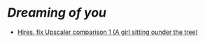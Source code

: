 # _Dreaming of you_

* [Hires. fix Upscaler comparison 1 (A girl sitting ounder the tree)](https://dreamingyou.github.io/comparison/hires-fix-upscaler-1.html)